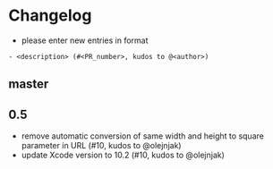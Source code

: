 # Changelog

- please enter new entries in format 

```
- <description> (#<PR_number>, kudos to @<author>)
```

## master

## 0.5

- remove automatic conversion of same width and height to square parameter in URL (#10, kudos to @olejnjak)
- update Xcode version to 10.2 (#10, kudos to @olejnjak)
